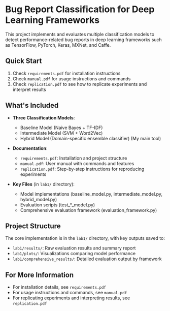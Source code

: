 # Bug Report Classification for Deep Learning Frameworks

This project implements and evaluates multiple classification models to detect performance-related bug reports in deep learning frameworks such as TensorFlow, PyTorch, Keras, MXNet, and Caffe.

## Quick Start

1. Check `requirements.pdf` for installation instructions
2. Check `manual.pdf` for usage instructions and commands
3. Check `replication.pdf` to see how to replicate experiments and interpret results

## What's Included

- **Three Classification Models**:
  - Baseline Model (Naive Bayes + TF-IDF)
  - Intermediate Model (SVM + Word2Vec)
  - Hybrid Model (Domain-specific ensemble classifier) (My main tool)

- **Documentation**:
  - `requirements.pdf`: Installation and project structure
  - `manual.pdf`: User manual with commands and features
  - `replication.pdf`: Step-by-step instructions for reproducing experiments

- **Key Files** (in `lab1/` directory):
  - Model implementations (baseline_model.py, intermediate_model.py, hybrid_model.py)
  - Evaluation scripts (test_*_model.py)
  - Comprehensive evaluation framework (evaluation_framework.py)

## Project Structure

The core implementation is in the `lab1/` directory, with key outputs saved to:
- `lab1/results/`: Raw evaluation results and summary report
- `lab1/plots/`: Visualizations comparing model performance
- `lab1/comprehensive_results/`: Detailed evaluation output by framework

## For More Information

- For installation details, see `requirements.pdf`
- For usage instructions and commands, see `manual.pdf`
- For replicating experiments and interpreting results, see `replication.pdf`